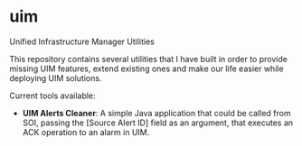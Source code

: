 # uim
Unified Infrastructure Manager Utilities

This repository contains several utilities that I have built in order to provide missing UIM features, extend existing ones and make our life easier while deploying UIM solutions.

Current tools available:
- **UIM Alerts Cleaner**: A simple Java application that could be called from SOI, passing the [Source Alert ID] field as an argument, that executes an ACK operation to an alarm in UIM.
